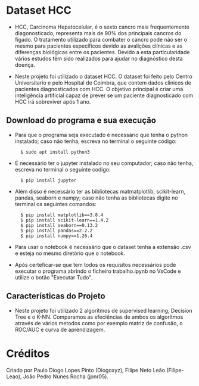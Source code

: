 # Dataset HCC

- HCC, Carcinoma Hepatocelular, é o sexto cancro mais frequentemente diagonosticado, representa mais de 90% dos principais cancros do fígado. O tratamento utilizado para combater o cancro pode não ser o mesmo para pacientes específicos devido as avalições clínicas e as diferenças biológicas entre os pacientes. Devido a esta particularidade vários estudos têm sido realizados para ajudar no diagnóstico desta doença.   

- Neste projeto foi utilizado o dataset HCC. O dataset foi feito pelo Centro Universitario e pelo Hospital de Coimbra, que contem dados clinicos de pacientes diagnosticados com HCC. O objetivo principal é criar uma inteligência artificial capaz de prever se um paciente diagnosticado com HCC irá sobreviver após 1 ano.

## Download do programa e sua execução

- Para que o programa seja executado é necessário que tenha o python instalado; caso não tenha, escreva no terminal o seguinte código:

		$ sudo apt install python3

- É necessário ter o jupyter instalado no seu computador; caso não tenha, escreva no terminal o seguinte codigo:

        $ pip install jupyter

- Além disso é necessário ter as bibliotecas matmatplotlib, scikit-learn, pandas, seaborn e numpy; caso não tenha as bibliotecas digite no terminal os seguintes comandos:

        $ pip install matplotlib==3.8.4
        $ pip install scikit-learn==1.4.2
        $ pip install seaborn==0.13.2
        $ pip install pandas==2.2.2
        $ pip install numpy==1.26.4

- Para usar o notebook é necessário que o dataset tenha a extensão .csv e esteja no mesmo diretório que o notebook.

- Após certeficar-se que tem todos os requisitos necessários pode executar o programa abrindo o ficheiro trabalho.ipynb no VsCode e utilize o botão "Executar Tudo".


## Características do Projeto

- Neste projeto foi utilizado 2 algorítmos de supervised learning, Decision Tree e o K-NN. 
Comparamos as efeciências de ambos os algoritmos através de vários metodos como por exemplo matriz de confusão, o ROC/AUC e curva de aprendizagem.

# Créditos 

Criado por Paulo Diogo Lopes Pinto (Diogoxyz), Filipe Neto Leão (Filipe-Leao), João Pedro Nunes Rocha (jpnr05).
